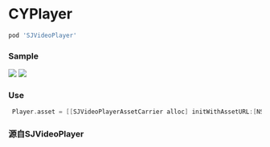 # CYPlayer
```ruby
pod 'SJVideoPlayer' 
```
### Sample

<img src="https://github.com/changsanjiang/SJVideoPlayer/blob/master/SJVideoPlayerProject/SJVideoPlayerProject/IMG_0454.PNG" />

<img src="https://github.com/changsanjiang/SJVideoPlayer/blob/master/SJVideoPlayerProject/SJVideoPlayerProject/IMG_0457.PNG" />

### Use
```Objective-C
 Player.asset = [[SJVideoPlayerAssetCarrier alloc] initWithAssetURL:[NSURL URLWithString:@"http://....."] beginTime:10];
```
### 源自SJVideoPlayer
